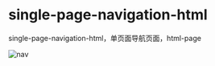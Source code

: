 # single-page-navigation-html
single-page-navigation-html，单页面导航页面，html-page

![nav](https://cdn.jsdelivr.net/gh/iwangchuanli/cdn@master/image/2022/04/page-nav_snU7Ul.png)
